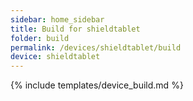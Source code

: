 ```yaml
---
sidebar: home_sidebar
title: Build for shieldtablet
folder: build
permalink: /devices/shieldtablet/build
device: shieldtablet
---
```

{% include templates/device_build.md %}
